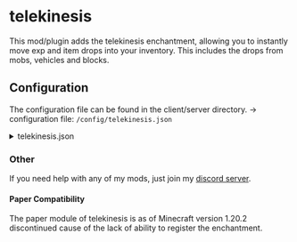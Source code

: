# telekinesis

This mod/plugin adds the telekinesis enchantment, allowing you to instantly move exp and item drops into your inventory.
This includes the drops from mobs, vehicles and blocks.

## Configuration

The configuration file can be found in the client/server directory.
-> configuration file: `/config/telekinesis.json`

<details>
<summary>telekinesis.json</summary>

```json5
{
    "version": 1, // For migration purposes only, just ignore this.
    "config": {
        "needEnchantment": true, // Defines, whether telekinesis should without or with the enchantment on the tool.
        "needSneak": false, // Defines. whether the player should have to sneak in order to use telekinesis.
        "expAllowed": true, // Enables the use of telekinesis for exp drops.
        "itemsAllowed": true // Enables the use of telekinesis for item drops.
    }
}
```

</details>

### Other

If you need help with any of my mods, just join my [discord server](https://nyon.dev/discord).

#### Paper Compatibility

The paper module of telekinesis is as of Minecraft version 1.20.2 discontinued cause of the lack of ability to
register the enchantment.

